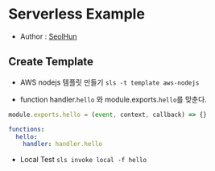 # Serverless Example
- Author : [SeolHun](https://github.com/Seolhun/)

## Create Template
- AWS nodejs 템플릿 만들기 
`sls -t template aws-nodejs`

- function handler.`hello` 와 module.exports.`hello`를 맞춘다.	
```javascript
module.exports.hello = (event, context, callback) => {}
```
```yaml
functions:
  hello:
    handler: handler.hello
```

- Local Test
`sls invoke local -f hello`